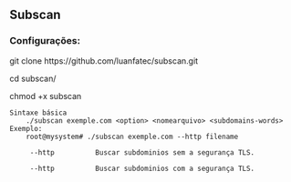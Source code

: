 <h2>Subscan</h2>
 
<h3>Configurações: </h3>
   <p> git clone https://github.com/luanfatec/subscan.git </p>
   <p> cd subscan/ </p>
   <p> chmod +x subscan </p>
   
     
    Sintaxe básica
        ./subscan exemple.com <option> <nomearquivo> <subdomains-words>
    Exemplo:
        root@mysystem# ./subscan exemple.com --http filename
    
         --http          Buscar subdominios sem a segurança TLS.
    
         --http          Buscar subdominios com a segurança TLS.
